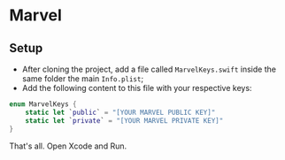 # Marvel

## Setup
- After cloning the project, add a file called `MarvelKeys.swift` inside the same folder the main `Info.plist`; 
- Add the following content to this file with your respective keys:
```swift
enum MarvelKeys {
    static let `public` = "[YOUR MARVEL PUBLIC KEY]"
    static let `private` = "[YOUR MARVEL PRIVATE KEY]"
}
```

That's all. Open Xcode and Run. 
